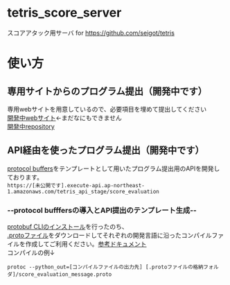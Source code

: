 # tetris_score_server

スコアアタック用サーバ for https://github.com/seigot/tetris  

# 使い方
## 専用サイトからのプログラム提出（開発中です）
専用webサイトを用意しているので、必要項目を埋めて提出してください  
[開発中webサイト](https://dnj6pabv7wx0g.cloudfront.net/)←まだなにもできません  
[開発中repository](https://github.com/seigot/tetris_score_server_frontend)

## API経由を使ったプログラム提出（開発中です）
[protocol buffers](https://developers.google.com/protocol-buffers)をテンプレートとして用いたプログラム提出用のAPIを開発しております。  
`https://[未公開です].execute-api.ap-northeast-1.amazonaws.com/tetris_api_stage/score_evaluation`  

### --protocol bufffersの導入とAPI提出のテンプレート生成--
[protobuf CLIのインストール](https://github.com/protocolbuffers/protobuf#protocol-compiler-installation)を行ったのち、  
[.protoファイル](protobuf\score_evaluation_message.proto)をダウンロードしてそれぞれの開発言語に沿ったコンパイルファイルを作成してご利用ください。[参考ドキュメント](https://developers.google.com/protocol-buffers/docs/tutorials)  
コンパイルの例↓  
```
protoc --python_out=[コンパイルファイルの出力先] [.protoファイルの格納フォルダ]/score_evaluation_message.proto
```